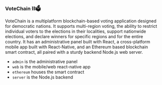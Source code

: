 ### VoteChain ⛓️🗳️

VoteChain is a multiplatform blockchain-based voting application designed for democratic nations. It supports multi-region voting, the ability to restrict individual voters to the elections in their localities, support nationwide elections, and declare winners for specific regions and for the entire country. It has an administrative panel built with React, a cross-platform mobile app built with React-Native, and an Ethereum based blockchain smart contract, all paired with a sturdy backend Node.js web server.

- `admin` is the administrative panel
- `web` is the mobile/web react-native app
- `ethereum` houses the smart contract
- `server` is the Node.js backend
